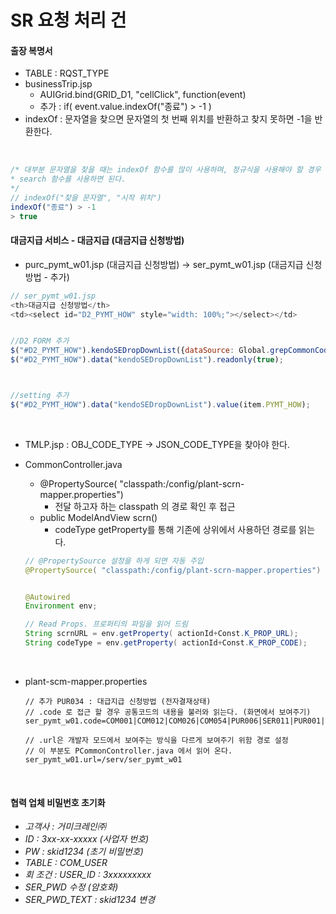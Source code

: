# SR 요청 처리 건

#### 출장 복명서
- TABLE : RQST_TYPE
- businessTrip.jsp
  - AUIGrid.bind(GRID_D1, "cellClick", function(event)
  - 추가 : if( event.value.indexOf("종료") > -1 )
- indexOf : 문자열을 찾으면 문자열의 첫 번째 위치를 반환하고 찾지 못하면 -1을 반환한다.

<br>

```javascript
/* 대부분 문자열을 찾을 때는 indexOf 함수를 많이 사용하며, 정규식을 사용해야 할 경우 
* search 함수를 사용하면 된다.
*/
// indexOf("찾을 문자열", "시작 위치")
indexOf("종료") > -1 
> true 
```

#### 대금지급 서비스 - 대금지급 (대금지급 신청방법)
- purc_pymt_w01.jsp (대금지급 신청방법) → ser_pymt_w01.jsp (대금지급 신청방법 - 추가)
```javascript
// ser_pymt_w01.jsp
<th>대금지급 신청방법</th>
<td><select id="D2_PYMT_HOW" style="width: 100%;"></select></td>


//D2 FORM 추가
$("#D2_PYMT_HOW").kendoSEDropDownList({dataSource: Global.grepCommonCode(_GJ_CODE_TYPE,"PUR034").options.data, enable:false});
$("#D2_PYMT_HOW").data("kendoSEDropDownList").readonly(true);



//setting 추가
$("#D2_PYMT_HOW").data("kendoSEDropDownList").value(item.PYMT_HOW);
```

<br>

- TMLP.jsp : OBJ_CODE_TYPE → JSON_CODE_TYPE을 찾아야 한다.
- CommonController.java
  - @PropertySource( "classpath:/config/plant-scrn-mapper.properties")
    - 전달 하고자 하는 classpath 의 경로 확인 후 접근
  - public ModelAndView scrn()
    - codeType getProperty를 통해 기존에 상위에서 사용하던 경로를 읽는다.
  
  ``` java
  // @PropertySource 설정을 하게 되면 자동 주입
  @PropertySource( "classpath:/config/plant-scrn-mapper.properties")


  @Autowired
  Environment env;

  // Read Props. 프로퍼티의 파일을 읽어 드림
  String scrnURL = env.getProperty( actionId+Const.K_PROP_URL);
  String codeType = env.getProperty( actionId+Const.K_PROP_CODE);
  ```
  
  <br>
  
- plant-scm-mapper.properties
  ``` properties
  // 추가 PUR034 : 대급지급 신청방법 (전자결재상태)
  // .code 로 접근 할 경우 공통코드의 내용을 불러와 읽는다. (화면에서 보여주기)
  ser_pymt_w01.code=COM001|COM012|COM026|COM054|PUR006|SER011|PUR001|PUR034

  // .url은 개발자 모드에서 보여주는 방식을 다르게 보여주기 위함 경로 설정
  // 이 부분도 PCommonController.java 에서 읽어 온다.
  ser_pymt_w01.url=/serv/ser_pymt_w01
  ```
  
  <br>
  
 #### 협력 업체 비밀번호 초기화
 - *고객사 : 거미크레인㈜* 
 - *ID : 3xx-xx-xxxxx (사업자 번호)*
 - *PW : skid1234 (초기 비밀번호)*
 - *TABLE : COM_USER*
 - *회 조건 : USER_ID : 3xxxxxxxxx*
 - *SER_PWD 수정 (암호화)*
 - *SER_PWD_TEXT : skid1234 변경*
  
  
